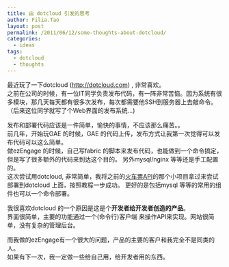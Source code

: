 ```yaml
---
title: 由 dotcloud 引发的思考
author: Filia.Tao
layout: post
permalink: /2011/06/12/some-thoughts-about-dotcloud/
categories:
  - ideas
tags:
  - dotcloud
  - thoughts
---
```

最近玩了一下dotcloud (http://dotcloud.com) , 非常喜欢。  
之前在公司的时候，有一位IT同学负责发布代码，有一阵非常苦恼。因为系统有很多模块，那几天每天都有很多次发布，每次都需要他SSH到服务器上去敲命令。 （后来这位同学就写了个Web界面的发布系统&#8230;)

发布和部署代码应该是一件简单，愉快的事情，不应该那么痛苦。。  
前几年，开始玩GAE 的时候，GAE 的代码上传，发布方式让我第一次觉得可以发布代码可以这么简单。  
做ezEngage 的时候，自己写fabric 的脚本来发布代码，也能做到一个命令搞定，但是写了很多额外的代码来到达这个目的。 另外mysql/nginx 等等还是手工配置的。  
这次尝试用dotcloud, 非常简单，我将之前的[火车票API][1]的那个小项目拿过来尝试部署到dotcloud 上面，按照教程一步成功。 更好的是包括mysql 等等的常用的组件也可以一个命令部署。 

我很喜欢dotcloud 的一个原因是这是个**开发者给开发者创造的产品**。  
界面很简单，主要的功能通过一个(命令行)客户端 来操作API来实现。网站很简单，没有复杂的管理后台。 

而我做的ezEngage有一个很大的问题，产品的主要的客户和我完全不是同类的人。  
如果有下一次，我一定做一些给自己用，给开发者用的东西。

 [1]: https://github.com/ftao/cn-train-tool

